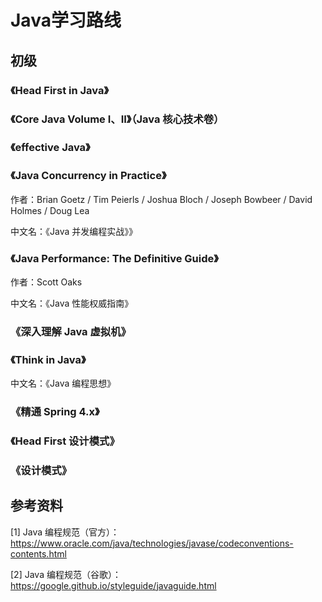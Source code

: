 # Java学习路线

## 初级

### 《Head First in Java》

### 《Core Java Volume I、II》（Java 核心技术卷）

### 《effective Java》

### 《Java Concurrency in Practice》

作者：Brian Goetz / Tim Peierls / Joshua Bloch / Joseph Bowbeer / David Holmes / Doug Lea

中文名：《Java 并发编程实战》》

### 《Java Performance: The Definitive Guide》

作者：Scott Oaks

中文名：《Java 性能权威指南》

### 《深入理解 Java 虚拟机》

### 《Think in Java》

中文名：《Java 编程思想》

### 《精通 Spring 4.x》

### 《Head First 设计模式》

### 《设计模式》

## 参考资料

[1] Java 编程规范（官方）：https://www.oracle.com/java/technologies/javase/codeconventions-contents.html

[2] Java 编程规范（谷歌）：https://google.github.io/styleguide/javaguide.html

